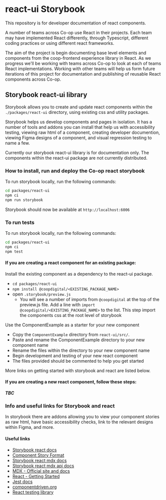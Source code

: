 # react-ui Storybook

This repository is for developer documentation of react components.

A number of teams across Co-op use React in their projects. Each team may have implemented React differently, through Typescript, different coding practices or using different react frameworks.

The aim of the project is begin documenting base level elements and components from the coop-frontend experience library in React. As we progress we'll be working with teams across Co-op to look at each of teams React implementations. Working with other teams will help us form future iterations of this project for documentation and publishing of reusable React components across Co-op.

## Storybook react-ui library

Storybook allows you to create and update react components within the `./packages/react-ui` directory, using existing css and utility packages.

Storybook helps us develop components and pages in isolation. It has a number of tools and addons you can install that help us with accessibility testing, viewing raw html of a component, creating developer documention, viewing Figma designs of a component, and visual regression testing to name a few.

Currently our storybook react-ui library is for documentation only. The components within the react-ui package are not currently distributed.

### **How to install, run and deploy the Co-op react storybook**

To run storybook locally, run the following commands:

```bash
cd packages/react-ui
npm ci
npm run storybook
```

Storybook should now be available at `http://localhost:6006`

### To run tests

To run storybook locally, run the following commands:

```bash
cd packages/react-ui
npm ci
npm test
```

#### **If you are creating a react component for an existing package:**

Install the existing component as a dependency to the react-ui package.

- `cd packages/react-ui`
- `npm install @coopdigital/<EXISTING_PACKAGE_NAME>`
- open `.storybook/preview.js`
  - You will see a number of imports from `@coopdigital` at the top of the preview.js file.
    Add a line with `import @coopdigital/<EXISTING_PACKAGE_NAME>` to the list.
    This step import the components css at the root level of storybook

Use the ComponentExample as a starter for your new component

- Copy the `ComponentExample` directory from `react-ui/src/`.
- Paste and rename the ComponentExample directory to your new component name
- Rename the files within the directory to your new component name
- Begin development and testing of your new react component
- The files provided should be commented to help you get started

More links on getting started with storybook and react are listed below.

#### **If you are creating a new react component, follow these steps:**

**_TBC_**

### Info and useful links for Storybook and react

In storybook there are addons allowing you to view your component stories as raw html, have basic accessibility checks, link to the relevant designs within Figma, and more.

<!-- Co-op Storybook stories are broken into the following groups:
- Foundations - for foundation packages
- Elements - for element react/html packages
- Components - for component packages, (can be made from one or more element packages) -->
<!-- - (tbc) Patterns -->

#### Useful links

- [Storybook react docs](https://storybook.js.org/docs/react/get-started/introduction)
- [Component Story Format](https://storybook.js.org/docs/react/api/csf)
- [Storybook react mdx docs](https://storybook.js.org/docs/react/writing-docs/mdx)
- [Storybook react mdx api docs](https://storybook.js.org/docs/react/api/mdx)
- [MDX - Official site and docs](https://mdxjs.com/)
- [React - Getting Started](https://reactjs.org/docs/getting-started.html)
- [Jest docs](https://jestjs.io/docs/en/getting-started)
- [componentdriven.org](https://www.componentdriven.org/)
- [React testing library](https://testing-library.com/docs/react-testing-library/intro/)
